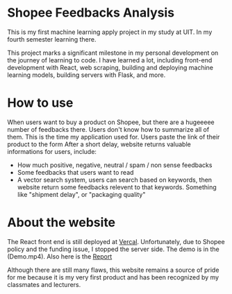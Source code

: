 # Shopee Feedbacks Analysis

This is my first machine learning apply project in my study at UIT. In my fourth semester learning there.

This project marks a significant milestone in my personal development on the journey of learning to code. I have learned a lot, including front-end development with React, web scraping, building and deploying machine learning models, building servers with Flask, and more. 

# How to use
When users want to buy a product on Shopee, but there are a hugeeeee number of feedbacks there. Users don't know how to summarize all of them. 
This is the time my application used for. Users paste the link of their product to the form
After a short delay, website returns valuable informations for users, include:
- How much positive, negative, neutral / spam / non sense feedbacks
- Some feedbacks that users want to read
- A vector search system, users can search based on keywords, then website return some feedbacks relevent to that keywords. Something like "shipment delay", or "packaging quality"

# About the website
The React front end is still deployed at [Vercal](https://shopee-feedback.vercel.app/).
Unfortunately, due to Shopee policy and the funding issue, I stopped the server side.
The demo is in the (Demo.mp4). Also here is the [Report](Project-Report.pdf)

Although there are still many flaws, this website remains a source of pride for me because it is my very first product and has been recognized by my classmates and lecturers.
